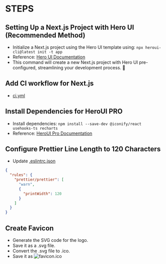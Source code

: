 # STEPS

## Setting Up a Next.js Project with Hero UI (Recommended Method)

* Initialize a Next.js project using the Hero UI template using: `npx heroui-cli@latest init -t app`
* Reference: [Hero UI Documentation](https://www.heroui.com/docs/frameworks/nextjs#heroui-cli-recommended)
* This command will create a new Next.js project with Hero UI pre-configured, streamlining your development process. 🚀

## Add CI workflow for Next.js

* [ci.yml](../../.github/workflows/ci.yml)

## Install Dependencies for HeroUI PRO

* Install dependencies: `npm install --save-dev @iconify/react usehooks-ts recharts`
* Reference: [HeroUI Pro Documentation](https://www.heroui.pro/documentation)

## Configure Prettier Line Length to 120 Characters

* Update [.eslintrc.json](../../.eslintrc.json)

```json
{
  "rules": {
    "prettier/prettier": [
      "warn",
      {
        "printWidth": 120
      }
    ]
  }
}
```

## Create Favicon

* Generate the SVG code for the logo.
* Save it as a .svg file.
* Convert the .svg file to .ico.
* Save it as ![favicon.ico](../../public/favicon.ico)
